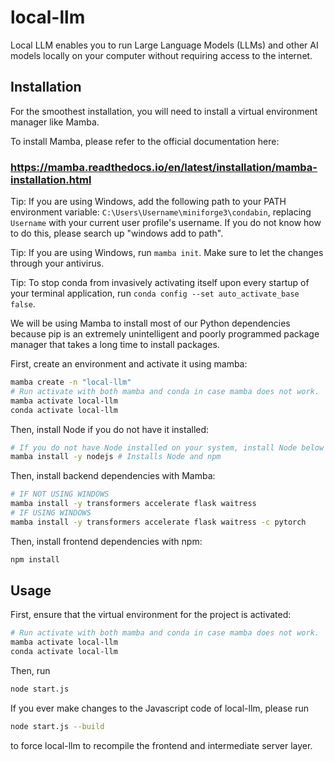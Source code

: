 # local-llm

Local LLM enables you to run Large Language Models (LLMs) and other AI models
locally on your computer without requiring access to the internet.

## Installation

For the smoothest installation, you will need to install a virtual environment
manager like Mamba.

To install Mamba, please refer to the official documentation here:

### https://mamba.readthedocs.io/en/latest/installation/mamba-installation.html

Tip: If you are using Windows, add the following path to your PATH environment
variable: `C:\Users\Username\miniforge3\condabin`, replacing `Username` with
your current user profile's username. If you do not know how to do this, please
search up "windows add to path".

Tip: If you are using Windows, run `mamba init`. Make sure to let the changes
through your antivirus.

Tip: To stop conda from invasively activating itself upon every startup of your
terminal application, run `conda config --set auto_activate_base false`.

We will be using Mamba to install most of our Python dependencies because pip is
an extremely unintelligent and poorly programmed package manager that takes a
long time to install packages.

First, create an environment and activate it using mamba:

```sh
mamba create -n "local-llm"
# Run activate with both mamba and conda in case mamba does not work.
mamba activate local-llm
conda activate local-llm
```

Then, install Node if you do not have it installed:

```sh
# If you do not have Node installed on your system, install Node below
mamba install -y nodejs # Installs Node and npm
```

Then, install backend dependencies with Mamba:

```sh
# IF NOT USING WINDOWS
mamba install -y transformers accelerate flask waitress
# IF USING WINDOWS
mamba install -y transformers accelerate flask waitress -c pytorch
```

Then, install frontend dependencies with npm:

```sh
npm install
```

## Usage

First, ensure that the virtual environment for the project is activated:

```sh
# Run activate with both mamba and conda in case mamba does not work.
mamba activate local-llm
conda activate local-llm
```

Then, run

```sh
node start.js
```

If you ever make changes to the Javascript code of local-llm, please run

```sh
node start.js --build
```

to force local-llm to recompile the frontend and intermediate server layer.
